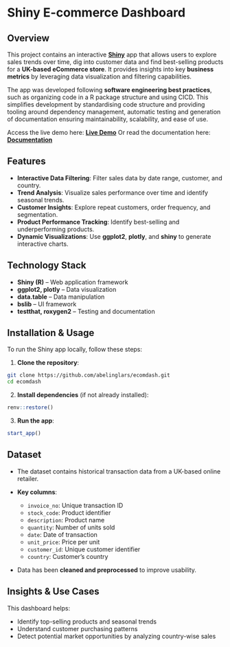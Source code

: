 # Shiny E-commerce Dashboard

<!-- <img src="https://raw.githubusercontent.com/Rdatatable/data.table/master/.graphics/logo.png"> -->
<!-- <img src="https://github.com/rstudio/shiny/blob/main/man/figures/logo.png"> -->
<!-- <img src="https://github.com/tidyverse/ggplot2/blob/main/man/figures/logo.png"> -->

## Overview
This project contains an interactive **[Shiny](https://github.com/rstudio/shiny)** app that allows users to explore sales trends over time,
dig into customer data and find best-selling products for a **UK-based eCommerce store**.
It provides insights into key **business metrics** by leveraging data visualization 
and filtering capabilities.

The app was developed following **software engineering best practices**,
such as organizing code in a R package structure and using CICD. This simplifies development by
standardising code structure and providing tooling around dependency management,
automatic testing and generation of documentation ensuring maintainability, scalability, and ease of use.

Access the live demo here: **[Live Demo](https://larsabeling.shinyapps.io/ecomdash)**
Or read the documentation here: **[Documentation](https://larsabeling.github.io/ecomdash)**

## Features
- **Interactive Data Filtering**: Filter sales data by date range, customer, and country.
- **Trend Analysis**: Visualize sales performance over time and identify seasonal trends.
- **Customer Insights**: Explore repeat customers, order frequency, and segmentation.
- **Product Performance Tracking**: Identify best-selling and underperforming products.
- **Dynamic Visualizations**: Use **ggplot2**, **plotly**, and **shiny** to generate interactive charts.

## Technology Stack
- **Shiny (R)** – Web application framework
- **ggplot2, plotly** – Data visualization
- **data.table** – Data manipulation
- **bslib** – UI framework 
- **testthat, roxygen2** – Testing and documentation

## Installation & Usage
To run the Shiny app locally, follow these steps:

1. **Clone the repository**:
```sh
git clone https://github.com/abelinglars/ecomdash.git
cd ecomdash
```
2. **Install dependencies** (if not already installed):
```r
renv::restore()
```
3. **Run the app**:
```r
start_app()
```

## Dataset
- The dataset contains historical transaction data from a UK-based online retailer.
- **Key columns**:
  - `invoice_no`: Unique transaction ID
  - `stock_code`: Product identifier
  - `description`: Product name
  - `quantity`: Number of units sold
  - `date`: Date of transaction
  - `unit_price`: Price per unit
  - `customer_id`: Unique customer identifier
  - `country`: Customer’s country
  
- Data has been **cleaned and preprocessed** to improve usability.

## Insights & Use Cases
This dashboard helps:
- Identify top-selling products and seasonal trends
- Understand customer purchasing patterns
- Detect potential market opportunities by analyzing country-wise sales
